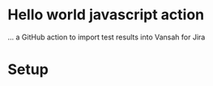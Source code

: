 # Hello world javascript action

... a GitHub action to import test results into Vansah for Jira

# Setup
